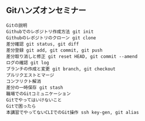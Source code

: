 ## Gitハンズオンセミナー 
    Gitの説明
    Githubでのレポジトリ作成方法 git init
    Githubのレポジトリのクローン git clone
    差分確認 git status, git diff
    差分登録 git add, git commit, git push
    差分取り消しと修正 git reset HEAD, git commit --amend
    ログの確認 git log
    ブランチの作成と変更 git branch, git checkout
    プルリクエストとマージ
    コンフリクト解消
    差分の一時保存 git stash
    職場でのGitコミュニケーション
    Gitでやってはいけないこと
    Gitで困ったら
    本講習でやってないCLIでのGit操作 ssh key-gen, git alias
